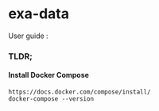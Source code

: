 # exa-data

User guide : 

### TLDR;

#### Install Docker Compose

    https://docs.docker.com/compose/install/
    docker-compose --version
